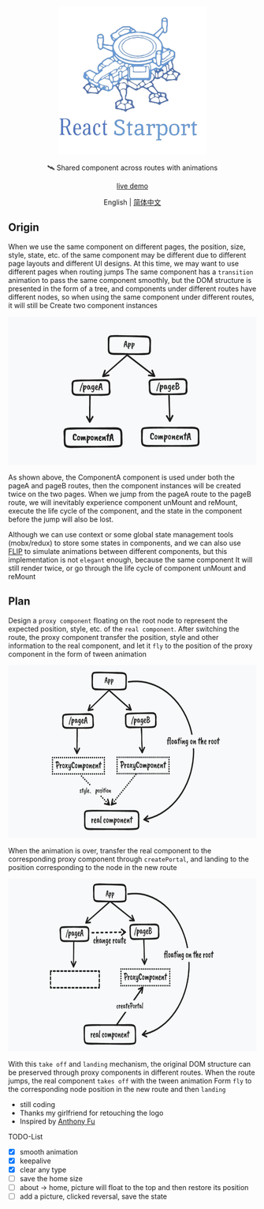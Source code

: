 <p align="center">
  <img height="300" src="./src/assets/img/logo.png" alt="React Starport">
</p>

<p align="center">
  🛰 Shared component across routes with animations
</p>

<p align="center">
  <a href="https://react-starport-eta.vercel.app/" target="_blank">live demo</a>
</p>

<p align="center">
  English | <a href="./README-zh.md" target="_blank">简体中文</a>
</p>

## Origin

When we use the same component on different pages, the position, size, style, state, etc. of the same component may be different due to different page layouts and different UI designs. At this time, we may want to use different pages when routing jumps The same component has a `transition` animation to pass the same component smoothly, but the DOM structure is presented in the form of a tree, and components under different routes have different nodes, so when using the same component under different routes, it will still be Create two component instances

<p align="center">
  <img height="300" src="./src/assets/img/readme1.png">
</p>

As shown above, the ComponentA component is used under both the pageA and pageB routes, then the component instances will be created twice on the two pages. When we jump from the pageA route to the pageB route, we will inevitably experience component unMount and reMount, execute the life cycle of the component, and the state in the component before the jump will also be lost.

Although we can use context or some global state management tools (mobx/redux) to store some states in components, and we can also use [FLIP](https://github.com/googlearchive/flipjs) to simulate animations between different components, but this implementation is not `elegant` enough, because the same component It will still render twice, or go through the life cycle of component unMount and reMount

## Plan

Design a `proxy component` floating on the root node to represent the expected position, style, etc. of the `real component`. After switching the route, the proxy component transfer the position, style and other information to the real component, and let it `fly` to the position of the proxy component in the form of tween animation

<p align="center">
  <img height="350" src="./src/assets/img/readme2.png">
</p>

When the animation is over, transfer the real component to the corresponding proxy component through `createPortal`, and landing to the position corresponding to the node in the new route

<p align="center">
  <img height="350" src="./src/assets/img/readme3.png">
</p>

With this `take off` and `landing` mechanism, the original DOM structure can be preserved through proxy components in different routes. When the route jumps, the real component `takes off` with the tween animation Form `fly` to the corresponding node position in the new route and then `landing`

- still coding
- Thanks my girlfriend for retouching the logo
- Inspired by [Anthony Fu](https://github.com/antfu)

TODO-List

- [x] smooth animation
- [x] keepalive
- [x] clear any type
- [ ] save the home size
- [ ] about -> home, picture will float to the top and then restore its position
- [ ] add a picture, clicked reversal, save the state
